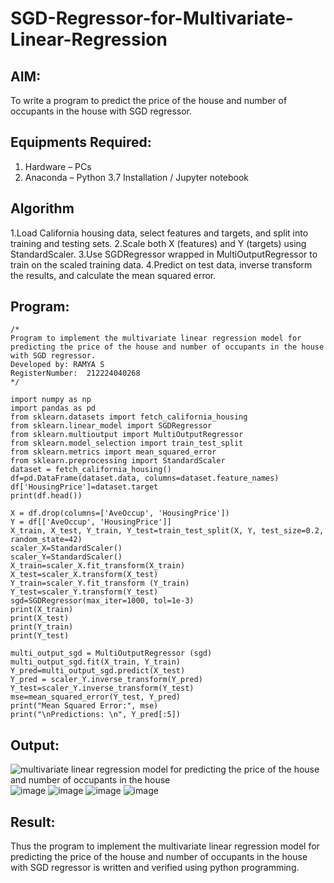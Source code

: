 # SGD-Regressor-for-Multivariate-Linear-Regression

## AIM:
To write a program to predict the price of the house and number of occupants in the house with SGD regressor.

## Equipments Required:
1. Hardware – PCs
2. Anaconda – Python 3.7 Installation / Jupyter notebook

## Algorithm
1.Load California housing data, select features and targets, and split into training and testing sets.
2.Scale both X (features) and Y (targets) using StandardScaler.
3.Use SGDRegressor wrapped in MultiOutputRegressor to train on the scaled training data.
4.Predict on test data, inverse transform the results, and calculate the mean squared error.

## Program:
```
/*
Program to implement the multivariate linear regression model for predicting the price of the house and number of occupants in the house with SGD regressor.
Developed by: RAMYA S
RegisterNumber:  212224040268
*/
```
```
import numpy as np
import pandas as pd
from sklearn.datasets import fetch_california_housing
from sklearn.linear_model import SGDRegressor
from sklearn.multioutput import MultiOutputRegressor
from sklearn.model_selection import train_test_split
from sklearn.metrics import mean_squared_error
from sklearn.preprocessing import StandardScaler
dataset = fetch_california_housing()
df=pd.DataFrame(dataset.data, columns=dataset.feature_names)
df['HousingPrice']=dataset.target
print(df.head())
```
```
X = df.drop(columns=['AveOccup', 'HousingPrice'])
Y = df[['AveOccup', 'HousingPrice']]
X_train, X_test, Y_train, Y_test=train_test_split(X, Y, test_size=0.2, random_state=42)
scaler_X=StandardScaler()
scaler_Y=StandardScaler()
X_train=scaler_X.fit_transform(X_train)
X_test=scaler_X.transform(X_test)
Y_train=scaler_Y.fit_transform (Y_train)
Y_test=scaler_Y.transform(Y_test)
sgd=SGDRegressor(max_iter=1000, tol=1e-3)
print(X_train)
print(X_test)
print(Y_train)
print(Y_test)
```
```
multi_output_sgd = MultiOutputRegressor (sgd)
multi_output_sgd.fit(X_train, Y_train)
Y_pred=multi_output_sgd.predict(X_test)
Y_pred = scaler_Y.inverse_transform(Y_pred)
Y_test=scaler_Y.inverse_transform(Y_test)
mse=mean_squared_error(Y_test, Y_pred)
print("Mean Squared Error:", mse)
print("\nPredictions: \n", Y_pred[:5])
```

## Output:
![multivariate linear regression model for predicting the price of the house and number of occupants in the house](sam.png)
![image](https://github.com/user-attachments/assets/7076dc28-5a6b-4336-b0d9-4dfa30e1e3cb)
![image](https://github.com/user-attachments/assets/5d8a23c5-a777-42d0-9f69-43171b2b66b9)
![image](https://github.com/user-attachments/assets/b28d1975-930a-48b8-9b08-0e39dfe4b5d5)
![image](https://github.com/user-attachments/assets/d1f66e04-79ce-44a7-8601-42c0c99141d6)

## Result:
Thus the program to implement the multivariate linear regression model for predicting the price of the house and number of occupants in the house with SGD regressor is written and verified using python programming.
